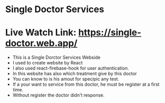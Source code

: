 # Single Doctor Services
#  Live Watch Link: https://single-doctor.web.app/

* This is a Single Dorctor Services Webside
* I used to create website by React
* I also used react-firebase-hook for user authentication.
* In this website has also which treatment give by this doctor
* You can know to is his amout for specipic any test.
* If a your want to service from this doctor, he must be register at a first time.
* Without register the doctor didn't response.
  